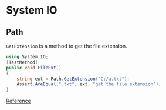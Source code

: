 
# System IO

## Path

`GetExtension` is a method to get the file extension. 

```c#
using System.IO;
[TestMethod]
public void FileExt()
{
    string ext = Path.GetExtension("C:/a.txt");
    Assert.AreEqual(".txt", ext, "get the file extension");
}
```
[Reference](https://msdn.microsoft.com/en-us/library/system.io.path.getextension(v=vs.110).aspx)